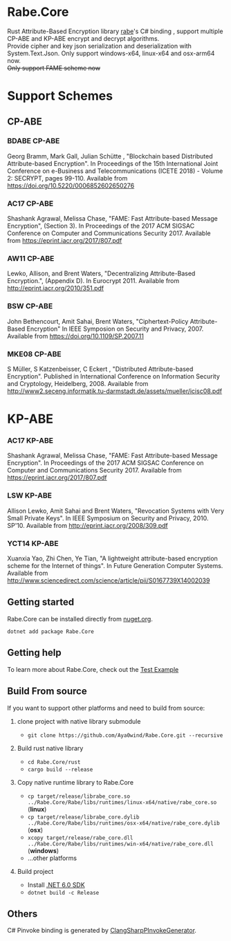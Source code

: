 # Rabe.Core
Rust Attribute-Based Encryption library [rabe](https://github.com/Fraunhofer-AISEC/rabe)'s C# binding , support multiple CP-ABE and KP-ABE encrypt and decrypt algorithms.  
Provide cipher and key json serialization and deserialization with System.Text.Json.
Only support windows-x64, linux-x64 and osx-arm64 now.  
~~Only support FAME scheme now~~
# Support Schemes
## CP-ABE
### BDABE CP-ABE

Georg Bramm, Mark Gall, Julian Schütte , "Blockchain based Distributed Attribute-based Encryption". In Proceedings of the 15th International Joint Conference on e-Business and Telecommunications (ICETE 2018) - Volume 2: SECRYPT, pages 99-110. Available from https://doi.org/10.5220/0006852602650276

### AC17 CP-ABE

Shashank Agrawal, Melissa Chase, "FAME: Fast Attribute-based Message Encryption", (Section 3). In Proceedings of the 2017 ACM SIGSAC Conference on Computer and Communications Security 2017. Available from https://eprint.iacr.org/2017/807.pdf

### AW11 CP-ABE

Lewko, Allison, and Brent Waters, "Decentralizing Attribute-Based Encryption.", (Appendix D). In Eurocrypt 2011. Available from http://eprint.iacr.org/2010/351.pdf

### BSW CP-ABE

John Bethencourt, Amit Sahai, Brent Waters, "Ciphertext-Policy Attribute-Based Encryption" In IEEE Symposion on Security and Privacy, 2007. Available from https://doi.org/10.1109/SP.2007.11

### MKE08 CP-ABE

S Müller, S Katzenbeisser, C Eckert , "Distributed Attribute-based Encryption". Published in International Conference on Information Security and Cryptology, Heidelberg, 2008. Available from http://www2.seceng.informatik.tu-darmstadt.de/assets/mueller/icisc08.pdf


# KP-ABE

### AC17 KP-ABE

Shashank Agrawal, Melissa Chase, "FAME: Fast Attribute-based Message Encryption". In Proceedings of the 2017 ACM SIGSAC Conference on Computer and Communications Security 2017. Available from https://eprint.iacr.org/2017/807.pdf

### LSW KP-ABE

Allison Lewko, Amit Sahai and Brent Waters, "Revocation Systems with Very Small Private Keys". In IEEE Symposium on Security and Privacy, 2010. SP'10. Available from http://eprint.iacr.org/2008/309.pdf

### YCT14 KP-ABE

Xuanxia Yao, Zhi Chen, Ye Tian, "A lightweight attribute-based encryption scheme for the Internet of things". In Future Generation Computer Systems. Available from http://www.sciencedirect.com/science/article/pii/S0167739X14002039

## Getting started
Rabe.Core can be installed directly from [nuget.org](https://www.nuget.org/packages/Rabe.Core/).
```
dotnet add package Rabe.Core
```
## Getting help
To learn more about Rabe.Core, check out the [Test Example](https://github.com/Aya0wind/Rabe.Core/tree/main/Test)


## Build From source
If you want to support other platforms and need to build from source:  
1. clone project with native library submodule
   + ```git clone https://github.com/Aya0wind/Rabe.Core.git --recursive```

2. Build rust native library 
   + ```cd Rabe.Core/rust```
   + ```cargo build --release```
3. Copy native runtime library to Rabe.Core
   + ```cp target/release/librabe_core.so ../Rabe.Core/Rabe/libs/runtimes/linux-x64/native/rabe_core.so``` (**linux**)
   + ```cp target/release/librabe_core.dylib ../Rabe.Core/Rabe/libs/runtimes/osx-x64/native/rabe_core.dylib``` (**osx**)
   + ```xcopy target/release/rabe_core.dll ../Rabe.Core/Rabe/libs/runtimes/win-x64/native/rabe_core.dll``` (**windows**)
   + ...other platforms
4. Build project
   + Install [.NET 6.0 SDK](https://dotnet.microsoft.com/en-us/download/dotnet/6.0)
   + ```dotnet build -c Release```
## Others
C# Pinvoke binding is generated by [ClangSharpPInvokeGenerator](https://github.com/dotnet/ClangSharp).